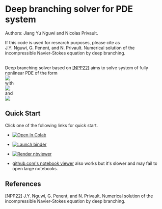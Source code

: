 # Deep branching solver for PDE system
Authors: Jiang Yu Nguwi and Nicolas Privault.

If this code is used for research purposes, please cite as \
J.Y. Nguwi, G. Penent, and N. Privault.
Numerical solution of the incompressible Navier-Stokes equation by deep branching.
<br/><br/>

Deep branching solver based on [[NPP22]](#nguwi2022deepbranching)
aims to solve system of fully nonlinear PDE of the form\
<img src="https://latex.codecogs.com/svg.image?0&space;=&space;\partial_t&space;u_i(t,x)&space;&plus;&space;\nu&space;\Delta&space;u_i(t,x)&space;&space;&space;&space;&plus;&space;f_i\big(&space;&space;&space;&space;\partial_{\alpha^1}u_0&space;(t,x)&space;&space;&space;&space;,&space;&space;&space;&space;\ldots&space;,&space;&space;&space;&space;\partial_{\alpha^q&space;}u_0&space;(t,x)&space;&space;&space;&space;,&space;&space;&space;&space;&space;&space;&space;&space;\partial_{\alpha^{q&plus;1}}u_{\beta^{q&plus;1}}(t,x)&space;&space;&space;&space;&space;&space;&space;&space;,&space;&space;&space;&space;&space;&space;&space;&space;\ldots&space;,&space;&space;&space;&space;&space;&space;&space;&space;&space;&space;&space;&space;&space;&space;&space;&space;&space;&space;&space;\partial_{\alpha^n}u_{\beta^n}(t,x)&space;\big)," />\
with\
<img src="https://latex.codecogs.com/svg.image?&space;&space;\Delta&space;u_0(t,&space;x)&space;&space;=&space;-\sum\limits_{i=1}^d&space;\partial_{1_i}&space;u_j(t,&space;x)&space;\partial_{1_j}&space;u_i(t,&space;x)," />\
and\
<img src="https://latex.codecogs.com/svg.image?u_i(T,x)&space;=&space;g_i&space;(x),\quad&space;(t,x)&space;=&space;(t,x_1,&space;\ldots,&space;x_d)&space;\in&space;[0,T]&space;\times&space;\mathbb{R}^d,\quad&space;i&space;=&space;1,\ldots&space;,&space;d." />

## Quick Start
Click one of the following links for quick start.

* <a href="https://colab.research.google.com/github/nguwijy/deep_navier_stokes/blob/main/main.ipynb" target="_parent"><img src="https://colab.research.google.com/assets/colab-badge.svg" alt="Open In Colab"/></a>

* <a href="https://mybinder.org/v2/gh/nguwijy/deep_navier_stokes/main?labpath=notebooks%2Findex.ipynb"><img src="https://mybinder.org/badge_logo.svg" alt="Launch binder" /></a>

* <a href="https://nbviewer.org/github/nguwijy/deep_navier_stokes/blob/main/main.ipynb"><img src="https://raw.githubusercontent.com/jupyter/design/master/logos/Badges/nbviewer_badge.svg" alt="Render nbviewer" /></a>

* [github.com's notebook viewer](https://github.com/nguwijy/deep_navier_stokes/blob/main/main.ipynb) also works but it's slower and may fail to open large notebooks.


## References
<a id="nguwi2022deepbranching">[NPP22]</a>
J.Y. Nguwi, G. Penent, and N. Privault.
Numerical solution of the incompressible Navier-Stokes equation by deep branching.
